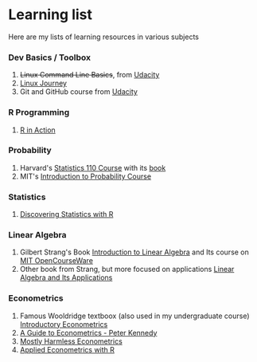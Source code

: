 # Learning list
Here are my lists of learning resources in various subjects

### Dev Basics / Toolbox

1. ~~Linux Command Line Basics~~, from [Udacity](https://br.udacity.com/course/linux-command-line-basics--ud595/)
2. [Linux Journey](https://linuxjourney.com/)
3. Git and GitHub course from [Udacity](https://br.udacity.com/course/how-to-use-git-and-github--ud775/)

### R Programming

1. [R in Action](https://www.amazon.com.br/Action-Data-Analysis-Graphics/dp/1617291382/)

### Probability

1. Harvard's [Statistics 110 Course](http://projects.iq.harvard.edu/stat110/home) with its [book](https://www.amazon.com/gp/product/1466575573/)
2. MIT's [Introduction to Probability Course](https://www.edx.org/course/introduction-probability-science-mitx-6-041x-2)

### Statistics

1. [Discovering Statistics with R](https://www.amazon.com/Discovering-Statistics-Using-Andy-Field/dp/1446200469/)


### Linear Algebra

1. Gilbert Strang's Book [Introduction to Linear Algebra](https://www.amazon.com/Introduction-Linear-Algebra-Gilbert-Strang/dp/0980232775/) and Its course on [MIT OpenCourseWare](https://ocw.mit.edu/courses/mathematics/18-06-linear-algebra-spring-2010/)
2. Other book from Strang, but more focused on applications [Linear Algebra and Its Applications](https://www.amazon.com/Linear-Algebra-Its-Applications-4th/dp/0030105676/)


### Econometrics

1. Famous Wooldridge textboox (also used in my undergraduate course) [Introductory Econometrics](https://www.amazon.com/Introductory-Econometrics-Modern-Approach-Economics/dp/130527010X/)
2. [A Guide to Econometrics - Peter Kennedy](https://www.amazon.com/Guide-Econometrics-6th-Peter-Kennedy/dp/1405182571/)
3. [Mostly Harmless Econometrics](https://www.amazon.co.uk/Mostly-Harmless-Econometrics-Empiricists-Companion/dp/0691120358)
3. [Applied Econometrics with R](https://www.amazon.com/Applied-Econometrics-R-Use-ebook/dp/B00HWUVI70)

